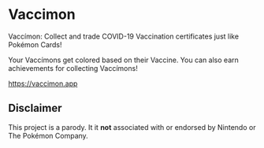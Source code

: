# Vaccimon

Vaccímon: Collect and trade COVID-19 Vaccination certificates just like Pokémon Cards! 

Your Vaccímons get colored based on their Vaccine. You can also earn achievements for collecting Vaccímons!

https://vaccimon.app

## Disclaimer

This project is a parody. It it **not** associated with or endorsed by Nintendo or The Pokémon Company.
